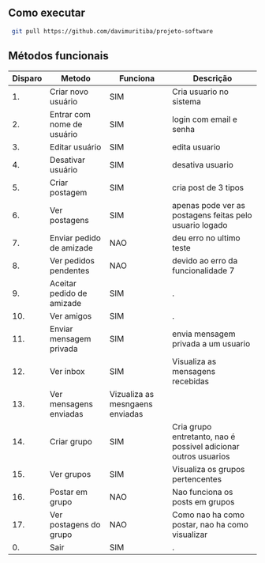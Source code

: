 ## Como executar
```bash
 git pull https://github.com/davimuritiba/projeto-software
```

## Métodos funcionais
|Disparo|Metodo|Funciona| Descrição|
|-|-|-|-|
|1. |Criar novo usuário| SIM| Cria usuario no sistema|
|2. |Entrar com nome de usuário|SIM|login com email e senha|
|3. |Editar usuário|SIM|edita usuario|
|4. |Desativar usuário|SIM|desativa usuario|
|5. |Criar postagem|SIM|cria post de 3 tipos|
|6. |Ver postagens|SIM|apenas pode ver as postagens feitas pelo usuario logado|
|7. |Enviar pedido de amizade|NAO|deu erro no ultimo teste|
|8. |Ver pedidos pendentes|NAO|devido ao erro da funcionalidade 7|
|9. |Aceitar pedido de amizade|SIM|.|
|10. |Ver amigos|SIM|.|
|11. |Enviar mensagem privada|SIM|envia mensagem privada a um usuario|
|12. |Ver inbox|SIM|Visualiza as mensagens recebidas|
|13. |Ver mensagens enviadas|Vizualiza as mesngaens enviadas|
|14. |Criar grupo|SIM|Cria grupo entretanto, nao é possivel adicionar outros usuarios|
|15. |Ver grupos|SIM|Visualiza os grupos pertencentes|
|16. |Postar em grupo|NAO|Nao funciona os posts em grupos|
|17. |Ver postagens do grupo|NAO|Como nao ha como postar, nao ha como visualizar|
|0. |Sair|SIM|.|
